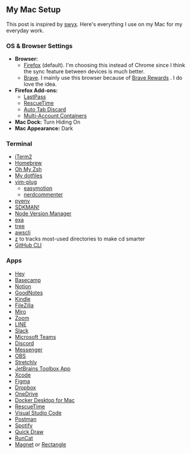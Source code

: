 ## My Mac Setup

This post is inspired by [swyx](https://www.swyx.io/new-mac-setup-2021/). Here's everything I use on my Mac for my everyday work.

### OS & Browser Settings

* **Browser:**
  * [Firefox](https://www.mozilla.org/en-US/firefox/) (default). I'm choosing this instead of Chrome since I think the sync feature between devices is much better.
  * [Brave](https://brave.com/). I mainly use this browser because of [Brave Rewards](https://brave.com/brave-rewards/) . I do love the idea.
* **Firefox Add-ons:**
  *  [LastPass](https://addons.mozilla.org/en-US/firefox/addon/lastpass-password-manager/) 
  *  [RescueTime](https://addons.mozilla.org/en-US/firefox/addon/rescuetime-for-firefox/)
  *  [Auto Tab Discard](https://addons.mozilla.org/en-US/firefox/addon/auto-tab-discard/) 
  *  [Multi-Account Containers](https://addons.mozilla.org/en-US/firefox/addon/multi-account-containers/) 
* **Mac Dock:** Turn Hiding On
* **Mac Appearance:** Dark

### Terminal

* [iTerm2](https://iterm2.com/) 
* [Homebrew](https://brew.sh/)
* [Oh My Zsh](https://ohmyz.sh/) 
* [My dotfiles](https://github.com/zkan/dotfiles)
* [vim-plug](https://github.com/junegunn/vim-plug)
  * [easymotion](https://github.com/easymotion/vim-easymotion)
  * [nerdcommenter](https://github.com/preservim/nerdcommenter)
* [pyenv](https://github.com/pyenv/pyenv)
* [SDKMAN!](https://sdkman.io/)
* [Node Version Manager](https://github.com/nvm-sh/nvm)
* [exa](https://github.com/ogham/exa)
* [tree](https://formulae.brew.sh/formula/tree)
* [awscli](https://formulae.brew.sh/formula/awscli)
* [z](https://github.com/rupa/z) to tracks most-used directories to make cd smarter
* [GitHub CLI](https://github.com/cli/cli)

### Apps

* [Hey](https://www.hey.com/) 
* [Basecamp](https://basecamp.com/)
* [Notion](https://www.notion.so/) 
* [GoodNotes](https://www.goodnotes.com/) 
* [Kindle](https://apps.apple.com/us/app/kindle/id405399194?mt=12) 
* [FileZilla](https://filezilla-project.org/) 
* [Miro](https://miro.com/) 
* [Zoom](https://zoom.us/) 
* [LINE](https://apps.apple.com/us/app/line/id443904275) 
* [Slack](https://slack.com/) 
* [Microsoft Teams](https://www.microsoft.com/en-gb/microsoft-teams/group-chat-software) 
* [Discord](https://discord.com/) 
* [Messenger](https://apps.apple.com/us/app/messenger/id1480068668?mt=12) 
* [OBS](https://obsproject.com/) 
* [Stretchly](https://hovancik.net/stretchly/)
* [JetBrains Toolbox App](https://www.jetbrains.com/toolbox-app/) 
* [Xcode](https://developer.apple.com/xcode/) 
* [Figma](https://www.figma.com/) 
* [Dropbox](https://www.dropbox.com/) 
* [OneDrive](https://www.microsoft.com/en-us/microsoft-365/onedrive/online-cloud-storage) 
* [Docker Desktop for Mac](https://hub.docker.com/editions/community/docker-ce-desktop-mac/) 
* [RescueTime](https://www.rescuetime.com/) 
* [Visual Studio Code](https://code.visualstudio.com/) 
* [Postman](https://www.postman.com/) 
* [Spotify](https://www.spotify.com/) 
* [Quick Draw](https://apps.apple.com/us/app/quick-draw/id1459010006?mt=12) 
* [RunCat](https://apps.apple.com/us/app/runcat/id1429033973?mt=12) 
* [Magnet](https://apps.apple.com/th/app/magnet/id441258766?mt=12) or [Rectangle](https://rectangleapp.com/) 